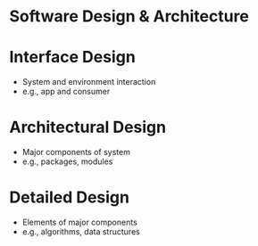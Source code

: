 
# Software Design & Architecture
# Interface Design 
- System and environment interaction
- e.g., app and consumer
# Architectural Design
- Major components of system
- e.g., packages, modules
# Detailed Design
- Elements of major components
- e.g., algorithms, data structures
